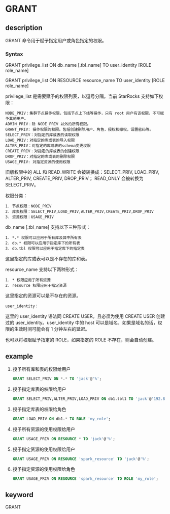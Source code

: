 # GRANT

## description

GRANT 命令用于赋予指定用户或角色指定的权限。

### Syntax

GRANT privilege_list ON db_name [.tbl_name] TO user_identity [ROLE role_name]

GRANT privilege_list ON RESOURCE resource_name TO user_identity [ROLE role_name]

privilege_list 是需要赋予的权限列表，以逗号分隔。当前 StarRocks 支持如下权限：

```plain text
NODE_PRIV：集群节点操作权限，包括节点上下线等操作，只有 root 用户有该权限，不可赋予其他用户。
ADMIN_PRIV：除 NODE_PRIV 以外的所有权限。
GRANT_PRIV: 操作权限的权限。包括创建删除用户、角色，授权和撤权，设置密码等。
SELECT_PRIV：对指定的库或表的读取权限
LOAD_PRIV：对指定的库或表的导入权限
ALTER_PRIV：对指定的库或表的schema变更权限
CREATE_PRIV：对指定的库或表的创建权限
DROP_PRIV：对指定的库或表的删除权限
USAGE_PRIV: 对指定资源的使用权限
```

旧版权限中的 ALL 和 READ_WRITE 会被转换成：SELECT_PRIV, LOAD_PRIV, ALTER_PRIV, CREATE_PRIV, DROP_PRIV；
READ_ONLY 会被转换为 SELECT_PRIV。

权限分类：

```plain text
1. 节点权限：NODE_PRIV
2. 库表权限：SELECT_PRIV,LOAD_PRIV,ALTER_PRIV,CREATE_PRIV,DROP_PRIV
3. 资源权限：USAGE_PRIV
```

db_name [.tbl_name] 支持以下三种形式：

```plain text
1. *.* 权限可以应用于所有库及其中所有表
2. db.* 权限可以应用于指定库下的所有表
3. db.tbl 权限可以应用于指定库下的指定表
```

这里指定的库或表可以是不存在的库和表。

resource_name 支持以下两种形式：

```plain text
1. * 权限应用于所有资源
2. resource 权限应用于指定资源
```

这里指定的资源可以是不存在的资源。

```plain text
user_identity：
```

这里的 user_identity 语法同 CREATE USER。且必须为使用 CREATE USER 创建过的 user_identity。user_identity 中的 host 可以是域名，如果是域名的话，权限的生效时间可能会有 1 分钟左右的延迟。

也可以将权限赋予指定的 ROLE，如果指定的 ROLE 不存在，则会自动创建。

## example

1. 授予所有库和表的权限给用户

    ```sql
    GRANT SELECT_PRIV ON *.* TO 'jack'@'%';
    ```

2. 授予指定库表的权限给用户

    ```sql
    GRANT SELECT_PRIV,ALTER_PRIV,LOAD_PRIV ON db1.tbl1 TO 'jack'@'192.8.%';
    ```

3. 授予指定库表的权限给角色

    ```sql
    GRANT LOAD_PRIV ON db1.* TO ROLE 'my_role';
    ```

4. 授予所有资源的使用权限给用户

    ```sql
    GRANT USAGE_PRIV ON RESOURCE * TO 'jack'@'%';
    ```

5. 授予指定资源的使用权限给用户

    ```sql
    GRANT USAGE_PRIV ON RESOURCE 'spark_resource' TO 'jack'@'%';
    ```

6. 授予指定资源的使用权限给角色

    ```sql
    GRANT USAGE_PRIV ON RESOURCE 'spark_resource' TO ROLE 'my_role';
    ```

## keyword

GRANT
